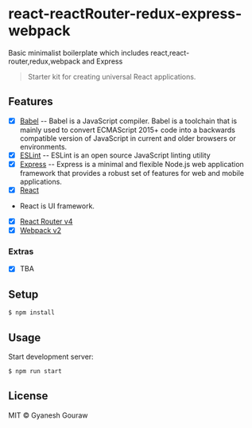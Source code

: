 # react-reactRouter-redux-express-webpack
Basic minimalist boilerplate which includes react,react-router,redux,webpack and Express



> Starter kit for creating universal React applications.

## Features

- [x] [Babel](https://babeljs.io/)   -- Babel is a JavaScript compiler. Babel is a toolchain that is mainly used to convert ECMAScript 2015+ code into a backwards compatible version of JavaScript in current and older browsers or environments. 
- [x] [ESLint](http://eslint.org/) -- ESLint is an open source JavaScript linting utility 
- [x] [Express](http://expressjs.com/) -- Express is a minimal and flexible Node.js web application framework that provides a robust set of features for web and mobile applications.
- [x] [React](http://facebook.github.io/react/) 
 - React is UI framework.
- [x] [React Router v4](https://github.com/reactjs/react-router)
- [x] [Webpack v2](https://webpack.github.io)

### Extras
- [x] TBA

## Setup

```bash
$ npm install
```

## Usage

Start development server:

```bash
$ npm run start
```


## License

MIT © Gyanesh Gouraw


